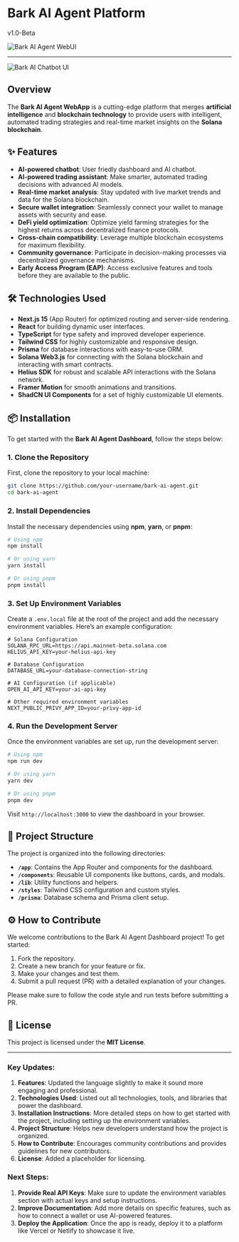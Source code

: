 # Bark AI Agent Platform
v1.0-Beta

![Bark AI Agent WebUI](/github/assets/ai-agent-webui.png)

---

![Bark AI Chatbot UI](/github/assets/dashboard.png)

## Overview

The **Bark AI Agent WebApp** is a cutting-edge platform that merges **artificial intelligence** and **blockchain technology** to provide users with intelligent, automated trading strategies and real-time market insights on the **Solana blockchain**.

## ✨ Features

- **AI-powered chatbot**: User friedly dashboard and AI chatbot.
- **AI-powered trading assistant**: Make smarter, automated trading decisions with advanced AI models.
- **Real-time market analysis**: Stay updated with live market trends and data for the Solana blockchain.
- **Secure wallet integration**: Seamlessly connect your wallet to manage assets with security and ease.
- **DeFi yield optimization**: Optimize yield farming strategies for the highest returns across decentralized finance protocols.
- **Cross-chain compatibility**: Leverage multiple blockchain ecosystems for maximum flexibility.
- **Community governance**: Participate in decision-making processes via decentralized governance mechanisms.
- **Early Access Program (EAP)**: Access exclusive features and tools before they are available to the public.

## 🛠 Technologies Used

- **Next.js 15** (App Router) for optimized routing and server-side rendering.
- **React** for building dynamic user interfaces.
- **TypeScript** for type safety and improved developer experience.
- **Tailwind CSS** for highly customizable and responsive design.
- **Prisma** for database interactions with easy-to-use ORM.
- **Solana Web3.js** for connecting with the Solana blockchain and interacting with smart contracts.
- **Helius SDK** for robust and scalable API interactions with the Solana network.
- **Framer Motion** for smooth animations and transitions.
- **ShadCN UI Components** for a set of highly customizable UI elements.

## 📦 Installation

To get started with the **Bark AI Agent Dashboard**, follow the steps below:

### 1. Clone the Repository

First, clone the repository to your local machine:

```bash
git clone https://github.com/your-username/bark-ai-agent.git
cd bark-ai-agent
```

### 2. Install Dependencies

Install the necessary dependencies using **npm**, **yarn**, or **pnpm**:

```bash
# Using npm
npm install

# Or using yarn
yarn install

# Or using pnpm
pnpm install
```

### 3. Set Up Environment Variables

Create a `.env.local` file at the root of the project and add the necessary environment variables. Here’s an example configuration:

```dotenv
# Solana Configuration
SOLANA_RPC_URL=https://api.mainnet-beta.solana.com
HELIUS_API_KEY=your-helius-api-key

# Database Configuration
DATABASE_URL=your-database-connection-string

# AI Configuration (if applicable)
OPEN_AI_API_KEY=your-ai-api-key

# Other required environment variables
NEXT_PUBLIC_PRIVY_APP_ID=your-privy-app-id
```

### 4. Run the Development Server

Once the environment variables are set up, run the development server:

```bash
# Using npm
npm run dev

# Or using yarn
yarn dev

# Or using pnpm
pnpm dev
```

Visit `http://localhost:3000` to view the dashboard in your browser.

## 🗼 Project Structure

The project is organized into the following directories:

- **`/app`**: Contains the App Router and components for the dashboard.
- **`/components`**: Reusable UI components like buttons, cards, and modals.
- **`/lib`**: Utility functions and helpers.
- **`/styles`**: Tailwind CSS configuration and custom styles.
- **`/prisma`**: Database schema and Prisma client setup.

## ⚙️ How to Contribute

We welcome contributions to the Bark AI Agent Dashboard project! To get started:

1. Fork the repository.
2. Create a new branch for your feature or fix.
3. Make your changes and test them.
4. Submit a pull request (PR) with a detailed explanation of your changes.

Please make sure to follow the code style and run tests before submitting a PR.

## 📄 License

This project is licensed under the **MIT License**.

---

### Key Updates:

1. **Features**: Updated the language slightly to make it sound more engaging and professional.
2. **Technologies Used**: Listed out all technologies, tools, and libraries that power the dashboard.
3. **Installation Instructions**: More detailed steps on how to get started with the project, including setting up the environment variables.
4. **Project Structure**: Helps new developers understand how the project is organized.
5. **How to Contribute**: Encourages community contributions and provides guidelines for new contributors.
6. **License**: Added a placeholder for licensing.

### Next Steps:

1. **Provide Real API Keys**: Make sure to update the environment variables section with actual keys and setup instructions.
2. **Improve Documentation**: Add more details on specific features, such as how to connect a wallet or use AI-powered features.
3. **Deploy the Application**: Once the app is ready, deploy it to a platform like Vercel or Netlify to showcase it live.


